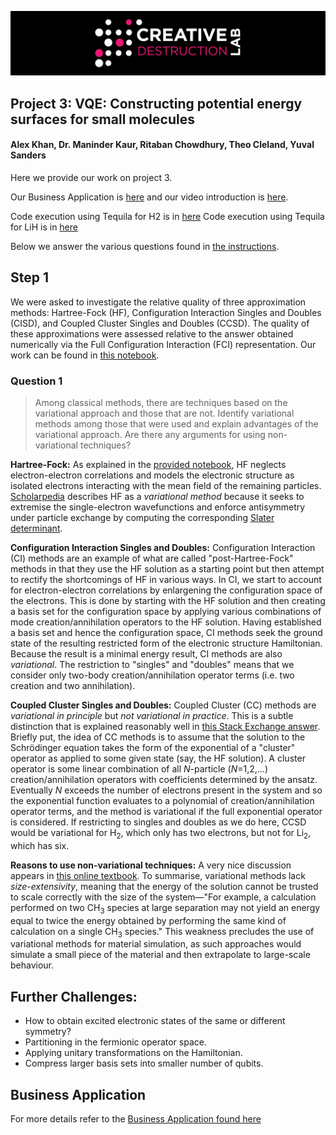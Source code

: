 ![CDL 2020 Cohort Project](../figures/CDL_logo.jpg)
## Project 3: VQE: Constructing potential energy surfaces for small molecules

#### Alex Khan, Dr. Maninder Kaur, Ritaban Chowdhury, Theo Cleland, Yuval Sanders

Here we provide our work on project 3. 

Our Business Application is [here](./Business_Application.md) and our video introduction is [here](https://drive.google.com/file/d/1EHxNry_KGci-1Ssjv0kMTpVQdF3DyLml/view?usp=sharing).

Code execution using Tequila for H2 is in [here](./Ritaban%20Code/H2)
Code execution using Tequila for LiH is in [here](./Ritaban%20Code/LiH)

Below we answer the various questions found in [the instructions](https://github.com/CDL-Quantum/CohortProject_2021/tree/main/Week3_VQE/Instructions.pdf).

## Step 1

We were asked to investigate the relative quality of three approximation methods:
Hartree-Fock (HF),
Configuration Interaction Singles and Doubles (CISD), and
Coupled Cluster Singles and Doubles (CCSD).
The quality of these approximations were assessed relative to the answer obtained numerically via the
Full Configuration Interaction (FCI) representation.
Our work can be found in [this notebook](./S1_Classical_Methods.ipynb).

### Question 1
>Among classical methods, there are techniques based on the variational approach and those that are not. Identify variational methods among those that were used and explain advantages of the variational approach. Are there any arguments for using non-variational techniques?

**Hartree-Fock:**
As explained in the [provided notebook](https://github.com/CDL-Quantum/CohortProject_2021/tree/main/Week3_VQE/S1_Classical_Methods.ipynb), HF neglects electron-electron correlations and models the 
electronic structure as isolated electrons interacting with the mean field of the remaining particles.
[Scholarpedia](http://www.scholarpedia.org/article/The_Hartree-Fock_method) describes HF as a *variational method* because it seeks to extremise the single-electron wavefunctions and enforce antisymmetry under particle exchange by computing the corresponding [Slater determinant](http://www.scholarpedia.org/article/Second_quantization#Second_Quantization_of_the_Fermi-Dirac_Assemblies).

**Configuration Interaction Singles and Doubles:**
Configuration Interaction (CI) methods are an example of what are called "post-Hartree-Fock" methods
in that they use the HF solution as a starting point but then attempt to rectify the shortcomings of HF in various ways. In CI, we start to account for electron-electron correlations by enlargening the
configuration space of the electrons. This is done by starting with the HF solution and then creating a
basis set for the configuration space by applying various combinations of mode creation/annihilation 
operators to the HF solution. Having established a basis set and hence the configuration space, CI methods
seek the ground state of the resulting restricted form of the electronic structure Hamiltonian.
Because the result is a minimal energy result, CI methods are also *variational*. The restriction to "singles" and "doubles" means that we consider only two-body creation/annihilation operator terms
(i.e. two creation and two annihilation).

**Coupled Cluster Singles and Doubles:**
Coupled Cluster (CC) methods are *variational in principle* but *not variational in practice*.
This is a subtle distinction that is explained reasonably well in [this Stack Exchange answer](https://chemistry.stackexchange.com/a/99236). Briefly put, the idea of CC methods is to assume that the solution to the Schrödinger equation takes the form of the exponential of a "cluster" operator as applied to some given state (say, the HF solution). A cluster operator is some linear combination of all *N*-particle (*N*=1,2,...) creation/annihilation operators with coefficients determined by the ansatz. Eventually *N* exceeds the number of electrons present in the system and so the exponential function evaluates to a polynomial of creation/annihilation operator terms, and the method is variational if the full exponential operator is considered. If restricting to singles and doubles as we do here, CCSD would be variational for H<sub>2</sub>, which only has two electrons, but not for Li<sub>2</sub>, which has six.

**Reasons to use non-variational techniques:**
A very nice discussion appears in [this online textbook](https://chem.libretexts.org/Bookshelves/Physical_and_Theoretical_Chemistry_Textbook_Maps/Book%3A_Quantum_Mechanics__in_Chemistry_(Simons_and_Nichols)/19%3A_Multi-Determinant_Wavefunctions/19.03%3A_Strengths_and_Weaknesses_of_Various_Methods).
To summarise, variational methods lack *size-extensivity*, meaning that the energy of the solution cannot be trusted to scale correctly with the size of the system—"For example, a calculation performed on
two CH<sub>3</sub> species at large separation may not yield an energy equal to twice the energy obtained
by performing the same kind of calculation on a single CH<sub>3</sub> species."
This weakness precludes the use of variational methods for material simulation, as such approaches
would simulate a small piece of the material and then extrapolate to large-scale behaviour.


## Further Challenges:
* How to obtain excited electronic states of the same or different symmetry?
* Partitioning in the fermionic operator space.
* Applying unitary transformations on the Hamiltonian.
* Compress larger basis sets into smaller number of qubits.

## Business Application

For more details refer to the [Business Application found here](./Business_Application.md)
